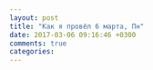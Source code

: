 ```yaml
---
layout: post
title: "Как я провёл 6 марта, Пн"
date: 2017-03-06 09:16:46 +0300
comments: true
categories: 
---
```

